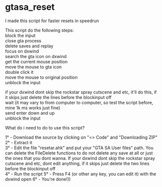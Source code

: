 # gtasa_reset

I made this script for faster resets in speedrun  

This script do the following steps:  
block the input  
close gta process  
delete saves and replay  
focus on dxwind  
search the gta icon on dxwind  
get the current mouse position  
move the mouse to gta icon  
double click it  
move the mouse to original position  
unblock the input  

if your dxwind dont skip the rockstar spray cutscene and etc, it'll do this, if it skips just delete the lines before the blockinput off  
wait (it may vary to from computer to computer, so test the script before, mine 1k ms works just fine)  
send enter down and up  
unblock the input  

What do i need to do to use this script?  

1° - Download the source by clicking on "<> Code" and "Downloading ZIP"  
2° - Extract it  
3° - Edit the file "resetar.ahk" and put your "GTA SA User files" path. You can delete the FileDelete functions to do not delete any save at all or just the ones that you dont wanna. If your dxwind dont skip the rockstar spray cutscene and etc, dont edit anything, if it skips just delete the two lines before the blockinput off  
4° - Run the script
5° - Press F4 (or other any key, you can edit it) with the dxwind open
6° - You're done!))
